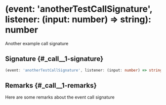 # (event: 'anotherTestCallSignature', listener: (input: number) =&gt; string): number

Another example call signature

## Signature {#_call__1-signature}

```typescript
(event: 'anotherTestCallSignature', listener: (input: number) => string): number;
```

## Remarks {#_call__1-remarks}

Here are some remarks about the event call signature